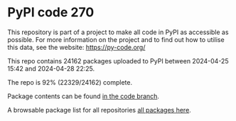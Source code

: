 # PyPI code 270

This repository is part of a project to make all code in PyPI as accessible as possible. For more information 
on the project and to find out how to utilise this data, see the website: https://py-code.org/

This repo contains 24162 packages uploaded to PyPI between 
2024-04-25 15:42 and 2024-04-28 22:25.

The repo is 92% (22329/24162) complete.

Package contents can be found [in the code branch](https://github.com/pypi-data/pypi-mirror-270/tree/code/packages).

A browsable package list for all repositories [all packages here](https://py-code.org/repositories/pypi-mirror-270).


